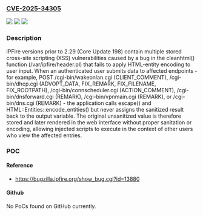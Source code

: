 ### [CVE-2025-34305](https://cve.mitre.org/cgi-bin/cvename.cgi?name=CVE-2025-34305)
![](https://img.shields.io/static/v1?label=Product&message=IPFire&color=blue)
![](https://img.shields.io/static/v1?label=Version&message=0%20&color=brightgreen)
![](https://img.shields.io/static/v1?label=Vulnerability&message=CWE-79%20Improper%20Neutralization%20of%20Input%20During%20Web%20Page%20Generation%20(XSS%20or%20'Cross-site%20Scripting')&color=brightgreen)

### Description

IPFire versions prior to 2.29 (Core Update 198) contain multiple stored cross-site scripting (XSS) vulnerabilities caused by a bug in the cleanhtml() function (/var/ipfire/header.pl) that fails to apply HTML-entity encoding to user input. When an authenticated user submits data to affected endpoints - for example, POST /cgi-bin/wakeonlan.cgi (CLIENT_COMMENT), /cgi-bin/dhcp.cgi (ADVOPT_DATA, FIX_REMARK, FIX_FILENAME, FIX_ROOTPATH), /cgi-bin/connscheduler.cgi (ACTION_COMMENT), /cgi-bin/dnsforward.cgi (REMARK), /cgi-bin/vpnmain.cgi (REMARK), or /cgi-bin/dns.cgi (REMARK) - the application calls escape() and HTML::Entities::encode_entities() but never assigns the sanitized result back to the output variable. The original unsanitized value is therefore stored and later rendered in the web interface without proper sanitation or encoding, allowing injected scripts to execute in the context of other users who view the affected entries.

### POC

#### Reference
- https://bugzilla.ipfire.org/show_bug.cgi?id=13880

#### Github
No PoCs found on GitHub currently.

